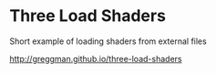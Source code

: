 Three Load Shaders
==================

Short example of loading shaders from external files

http://greggman.github.io/three-load-shaders

